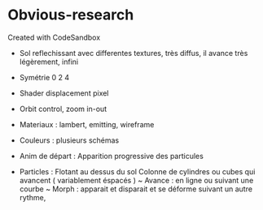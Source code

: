 # Obvious-research

Created with CodeSandbox

- Sol reflechissant avec differentes textures, très diffus, il avance très légèrement, infini
- Symétrie 0 2 4
- Shader displacement pixel
- Orbit control, zoom in-out
- Materiaux : lambert, emitting, wireframe
- Couleurs : plusieurs schémas
- Anim de départ : Apparition progressive des particules

- Particles :
  Flotant au dessus du sol
  Colonne de cylindres ou cubes qui avancent ( variablement éspacés )
  ~ Avance : en ligne ou suivant une courbe
  ~ Morph : apparait et disparait et se déforme suivant un autre rythme,
